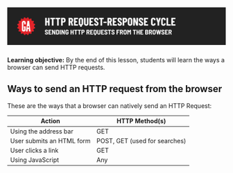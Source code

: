 # ![HTTP Request Response Cycle - Sending HTTP Requests From the Browser](./assets/hero.png)

**Learning objective:** By the end of this lesson, students will learn the ways a browser can send HTTP requests. 

## Ways to send an HTTP request from the browser 

These are the ways that a browser can natively send an HTTP Request:

| Action | HTTP Method(s) |
| ------ | -------------- |
| Using the address bar | GET |
| User submits an HTML form | POST, GET (used for searches) |
| User clicks a link | GET |
| Using JavaScript | Any |

